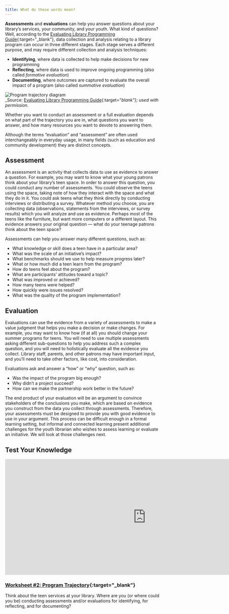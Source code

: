 ```yaml
---
title: What do these words mean? 
---
```


**Assessments** and **evaluations** can help you answer questions about your library’s services, your community, and your youth. What kind of questions? Well, according to the [Evaluating Library Programming Guide](https://clalliance.org/publications/evaluating-library-programming-a-practical-guide-to-collecting-and-analyzing-data-to-improve-or-evaluate-connected-learning-programs-for-youth-in-libraries/){:target="_blank"}, data collection and analysis relating to a library program can occur in three different stages. Each stage serves a different purpose, and may require different collection and analysis techniques:

- **Identifying**, where data is collected to help make decisions for new programming
- **Reflecting**, where data is used to improve ongoing programming (also called _formative evaluation_)
- **Documenting**, where outcomes are captured to evaluate the overall impact of a program (also called _summative evaluation_)

<img src="{{ site.baseurl }}/img/assessment/program_trajectory.png" ALT="Program trajectory diagram"/><br/>_Source: 
[Evaluating Library Programming Guide](https://clalliance.org/publications/evaluating-library-programming-a-practical-guide-to-collecting-and-analyzing-data-to-improve-or-evaluate-connected-learning-programs-for-youth-in-libraries/){:target="_blank"}; used with permission._ 

Whether you want to conduct an assessment or a full evaluation depends on what part of the trajectory you are in, what questions you want to answer,  and how many resources you want to devote to answering them. 

Although the terms “evaluation” and “assessment” are often used interchangeably in everyday usage, in many fields (such as education and community development) they are distinct concepts. 
 
## Assessment

An assessment is an activity that collects data to use as evidence to answer a question. For example, you may want to know what your young patrons think about your library’s teen space. In order to answer this question, you could conduct any number of assessments. You could observe the teens using the space, taking note of how they interact with the space and what they do in it. You could ask teens what they think directly by conducting interviews or distributing a survey. Whatever method you choose, you are collecting data (observations, statements from the interviews, or survey results) which you will analyze and use as evidence. Perhaps most of the teens like the furniture, but want more computers or a different layout. This evidence answers your original question — what do your teenage patrons think about the teen space?

Assessments can help you answer many different questions, such as:
- What knowledge or skill does a teen have in a particular area?
- What was the scale of an initiative’s impact?
- What benchmarks should we use to help measure progress later?
- What or how much did a teen learn from the program?
- How do teens feel about the program?
- What are participants’ attitudes toward a topic?
- What was improved or achieved?
- How many teens were helped?
- How quickly were issues resolved?
- What was the quality of the program implementation?

## Evaluation

Evaluations can use the evidence from a variety of assessments to make a value judgment that helps you make a decision or make changes. For example, you may want to know how (if at all) you should change your summer programs for teens. You will need to use multiple assessments asking different sub-questions to help you address such a complex question, and you will need to holistically evaluate all the evidence you collect. Library staff, parents, and other patrons may have important input, and you’ll need to take other factors, like cost, into consideration.

Evaluations ask and answer a “how” or “why” question, such as:

- Was the impact of the program big enough?
- Why didn’t a project succeed?
- How can we make the partnership work better in the future?

The end product of your evaluation will be an argument to convince stakeholders of the conclusions you make, which are based on evidence you construct from the data you collect through assessments. Therefore, your assessments must be designed to provide you with good evidence to use in your argument. This process can be difficult enough in a formal learning setting, but informal and connected learning present additional challenges for the youth librarian who wishes to assess learning or evaluate an initiative. We will look at those challenges next.

## Test Your Knowledge

<iframe src="https://connectedlib.ischool.uw.edu/wp-admin/admin-ajax.php?action=h5p_embed&id=11" width="917" height="378" frameborder="0" allowfullscreen="allowfullscreen" title="Assessment Question or Evaluation Question?"></iframe><script src="https://connectedlib.ischool.uw.edu/wp-content/plugins/h5p/h5p-php-library/js/h5p-resizer.js" charset="UTF-8"></script>

<div class="callout activity" markdown="1">
    
### [Worksheet #2: Program Trajectory](https://docs.google.com/document/d/1YO8aWs59kALm48t1D30BvbMkGH0xOCn7xXLlUHAC4EY/edit#heading=h.4hwqn6no1hlk){:target="_blank"}
Think about the teen services at your library. Where are you (or where could you be) conducting assessments and/or evaluations for identifying, for reflecting, and for documenting? 

</div>
